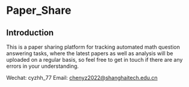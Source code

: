 # Paper_Share

## Introduction 

This is a paper sharing platform for tracking automated math question answering tasks, where the latest papers as well as analysis will be uploaded on a regular basis, so feel free to get in touch if there are any errors in your understanding.

Wechat: cyzhh_77
Email: chenyz2022@shanghaitech.edu.cn
